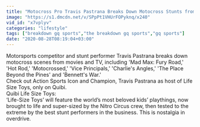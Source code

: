 ```yaml
---
title: "Motocross Pro Travis Pastrana Breaks Down Motocross Stunts from Movies"
image: "https://s1.dmcdn.net/v/SPpPt1VHUrFOPyknq/x240"
vid_id: "x7vplyv"
categories: "lifestyle"
tags: ["breakdown gq sports","the breakdown gq sports","gq sports"]
date: "2020-08-28T08:19:04+03:00"
---
```

Motorsports competitor and stunt performer Travis Pastrana breaks down motocross scenes from movies and TV, including 'Mad Max: Fury Road,' 'Hot Rod,' 'Motocrossed,' 'Vice Principals,' 'Charlie's Angles,' 'The Place Beyond the Pines' and 'Bennett's War.'  <br>Check out Action Sports Icon and Champion, Travis Pastrana as host of Life Size Toys, only on Quibi.  <br>Quibi Life Size Toys:  <br>‘Life-Size Toys’ will feature the world’s most beloved kids’ playthings, now brought to life and super-sized by the Nitro Circus crew, then tested to the extreme by the best stunt performers in the business. This is nostalgia in overdrive.
